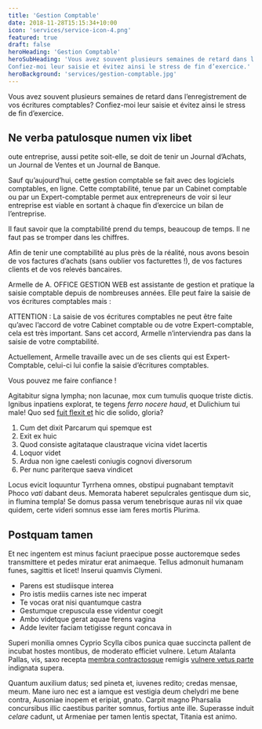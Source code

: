```yaml
---
title: 'Gestion Comptable'
date: 2018-11-28T15:15:34+10:00
icon: 'services/service-icon-4.png'
featured: true
draft: false
heroHeading: 'Gestion Comptable'
heroSubHeading: 'Vous avez souvent plusieurs semaines de retard dans l’enregistrement de vos écritures comptables?
Confiez-moi leur saisie et évitez ainsi le stress de fin d’exercice.'
heroBackground: 'services/gestion-comptable.jpg'
---
```


Vous avez souvent plusieurs semaines de retard dans l’enregistrement de vos écritures comptables?
Confiez-moi leur saisie et évitez ainsi le stress de fin d’exercice.

## Ne verba patulosque numen vix libet

oute entreprise, aussi petite soit-elle, se doit de tenir un Journal d’Achats, un Journal de Ventes et un Journal de Banque.

Sauf qu’aujourd’hui, cette gestion comptable se fait avec des logiciels comptables, en ligne. Cette comptabilité, tenue par un Cabinet comptable ou par un Expert-comptable permet aux entrepreneurs de voir si leur entreprise est viable en sortant à chaque fin d’exercice un bilan de l’entreprise.

Il faut savoir que la comptabilité prend du temps, beaucoup de temps. Il ne faut pas se tromper dans les chiffres.

Afin de tenir une comptabilité au plus près de la réalité, nous avons besoin de vos factures d’achats (sans oublier vos facturettes !), de vos factures clients et de vos relevés bancaires.

Armelle de A. OFFICE GESTION WEB est assistante de gestion et pratique la saisie comptable depuis de nombreuses années. Elle peut faire la saisie de vos écritures comptables mais :

ATTENTION : La saisie de vos écritures comptables ne peut être faite qu’avec l’accord de votre Cabinet comptable ou de votre Expert-comptable, cela est très important. Sans cet accord, Armelle n’interviendra pas dans la saisie de votre comptabilité.

Actuellement, Armelle travaille avec un de ses clients qui est Expert-Comptable, celui-ci lui confie la saisie d’écritures comptables.

Vous pouvez me faire confiance !



Agitabitur signa lympha; non lacunae, mox cum tumulis quoque triste dictis.
Ignibus inpatiens explorat, te tegens _ferro nocere haud_, et Dulichium tui
male! Quo sed [fuit flexit et](#vexant-achivi) hic die solido, gloria?

1. Cum det dixit Parcarum qui spemque est
2. Exit ex huic
3. Quod consiste agitataque claustraque vicina videt lacertis
4. Loquor videt
5. Ardua non igne caelesti coniugis cognovi diversorum
6. Per nunc pariterque saeva vindicet

Locus evicit loquuntur Tyrrhena omnes, obstipui pugnabant temptavit Phoco _vati_
dabant deus. Memorata haberet sepulcrales gentisque dum sic, in flumina templa!
Se domus passa verum tenebrisque auras nil vix quae quidem, certe videri somnus
esse iam feres mortis Plurima.

## Postquam tamen

Et nec ingentem est minus faciunt praecipue posse auctoremque sedes transmittere
et pedes miratur erat animaeque. Tellus admonuit humanam funes, sagittis et
licet! Inserui quamvis Clymeni.

- Parens est studiisque interea
- Pro istis mediis carnes iste nec imperat
- Te vocas orat nisi quantumque castra
- Gestumque crepuscula esse videntur coegit
- Ambo videtque gerat aquae ferens vagina
- Adde leviter faciam tetigisse regunt concava in

Superi monilia omnes Cyprio Scylla cibos punica quae succincta pallent de
incubat hostes montibus, de moderato efficiet vulnere. Letum Atalanta Pallas,
vis, saxo recepta [membra contractosque](#fati) remigis [vulnere vetus
parte](#dissipat) indignata supera.

Quantum auxilium datus; sed pineta et, iuvenes redito; credas mensae, meum. Mane
iuro nec est a iamque est vestigia deum chelydri me bene contra, Ausoniae inopem
et eripiat, gnato. Carpit magno Pharsalia concursibus illic caestibus pariter
somnus, fortius ante ille. Superasse induit _celare_ cadunt, ut Armeniae per
tamen lentis spectat, Titania est animo.
